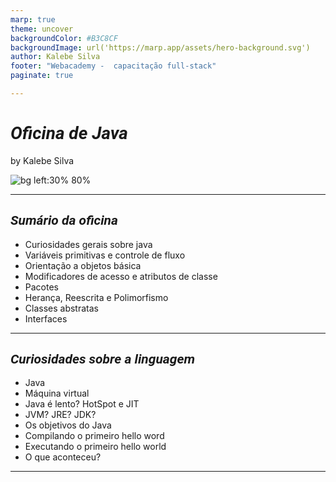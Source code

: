 ```yaml
---
marp: true
theme: uncover
backgroundColor: #B3C8CF
backgroundImage: url('https://marp.app/assets/hero-background.svg')
author: Kalebe Silva
footer: "Webacademy -  capacitação full-stack"
paginate: true

---
```

<style>
    :root{
        font-family: Roboto;
    }
    h1, h2 {
        font-family: Roboto;
        font-weight: bold;
    }




</style>

# *Oficina de Java* 

by Kalebe Silva

![bg left:30% 80%](https://logos-download.com/wp-content/uploads/2016/10/Java_logo_icon.png)

---

## *Sumário da oficina*

* Curiosidades gerais sobre java
* Variáveis primitivas e controle de fluxo
* Orientação a objetos básica
* Modificadores de acesso e atributos de classe
* Pacotes 
* Herança, Reescrita e Polimorfismo
* Classes abstratas 
* Interfaces
---

## *Curiosidades sobre a linguagem*

* Java 
* Máquina virtual
* Java é lento? HotSpot e JIT
* JVM? JRE? JDK? 
* Os objetivos do Java
* Compilando o primeiro hello word
* Executando o primeiro hello world
* O que aconteceu?
  
---

